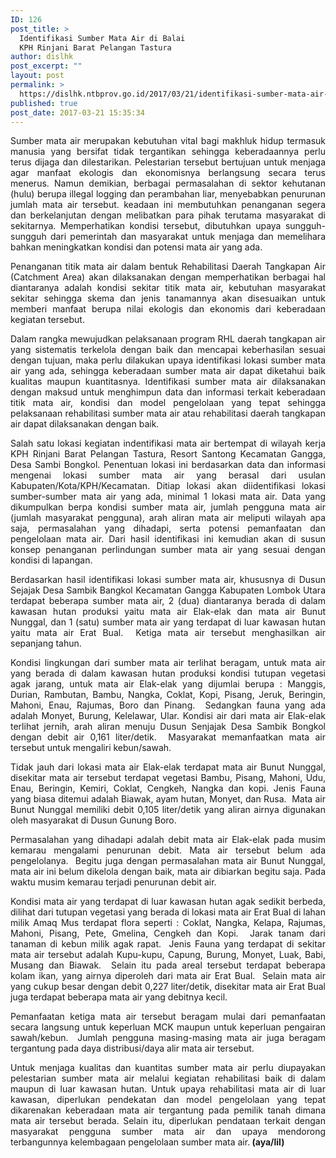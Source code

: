 ```yaml
---
ID: 126
post_title: >
  Identifikasi Sumber Mata Air di Balai
  KPH Rinjani Barat Pelangan Tastura
author: dislhk
post_excerpt: ""
layout: post
permalink: >
  https://dislhk.ntbprov.go.id/2017/03/21/identifikasi-sumber-mata-air-di-balai-kph-rinjani-barat-pelangan-tastura/
published: true
post_date: 2017-03-21 15:35:34
---
```

<p style="text-align: justify;">Sumber mata air merupakan kebutuhan vital bagi makhluk hidup termasuk manusia yang bersifat tidak tergantikan sehingga keberadaannya perlu terus dijaga dan dilestarikan. Pelestarian tersebut bertujuan untuk menjaga agar manfaat ekologis dan ekonomisnya berlangsung secara terus menerus. Namun demikian, berbagai permasalahan di sektor kehutanan (hulu) berupa illegal logging dan perambahan liar, menyebabkan penurunan jumlah mata air tersebut. keadaan ini membutuhkan penanganan segera dan berkelanjutan dengan melibatkan para pihak terutama masyarakat di sekitarnya. Memperhatikan kondisi tersebut, dibutuhkan upaya sungguh-sungguh dari pemerintah dan masyarakat untuk menjaga dan memelihara bahkan meningkatkan kondisi dan potensi mata air yang ada.</p>
<p style="text-align: justify;">Penanganan titik mata air dalam bentuk Rehabilitasi Daerah Tangkapan Air (Catchment Area) akan dilaksanakan dengan memperhatikan berbagai hal diantaranya adalah kondisi sekitar titik mata air, kebutuhan masyarakat sekitar sehingga skema dan jenis tanamannya akan disesuaikan untuk memberi manfaat berupa nilai ekologis dan ekonomis dari keberadaan kegiatan tersebut.</p>
<p style="text-align: justify;">Dalam rangka mewujudkan pelaksanaan program RHL daerah tangkapan air yang sistematis terkelola dengan baik dan mencapai keberhasilan sesuai dengan tujuan, maka perlu dilakukan upaya identifikasi lokasi sumber mata air yang ada, sehingga keberadaan sumber mata air dapat diketahui baik kualitas maupun kuantitasnya. Identifikasi sumber mata air dilaksanakan dengan maksud untuk menghimpun data dan informasi terkait keberadaan titik mata air, kondisi dan model pengelolaan yang tepat sehingga pelaksanaan rehabilitasi sumber mata air atau rehabilitasi daerah tangkapan air dapat dilaksanakan dengan baik.</p>
<p style="text-align: justify;">Salah satu lokasi kegiatan indentifikasi mata air bertempat di wilayah kerja KPH Rinjani Barat Pelangan Tastura, Resort Santong Kecamatan Gangga, Desa Sambi Bongkol. Penentuan lokasi ini berdasarkan data dan informasi mengenai lokasi sumber mata air yang berasal dari usulan Kabupaten/Kota/KPH/Kecamatan. Ditiap lokasi akan diidentifikasi lokasi sumber-sumber mata air yang ada, minimal 1 lokasi mata air. Data yang dikumpulkan berpa kondisi sumber mata air, jumlah pengguna mata air (jumlah masyarakat pengguna), arah aliran mata air meliputi wilayah apa saja, permasalahan yang dihadapi, serta potensi pemanfaatan dan pengelolaan mata air. Dari hasil identifikasi ini kemudian akan di susun konsep penanganan perlindungan sumber mata air yang sesuai dengan kondisi di lapangan.</p>
<p style="text-align: justify;">Berdasarkan hasil identifikasi lokasi sumber mata air, khususnya di Dusun Sejajak Desa Sambik Bangkol Kecamatan Gangga Kabupaten Lombok Utara terdapat beberapa sumber mata air, 2 (dua) diantaranya berada di dalam kawasan hutan produksi yaitu mata air Elak-elak dan mata air Bunut Nunggal, dan 1 (satu) sumber mata air yang terdapat di luar kawasan hutan yaitu mata air Erat Bual.&nbsp; Ketiga mata air tersebut menghasilkan air sepanjang tahun.</p>
<p style="text-align: justify;">Kondisi lingkungan dari sumber mata air terlihat beragam, untuk mata air yang berada di dalam kawasan hutan produksi kondisi tutupan vegetasi agak jarang, untuk mata air Elak-elak yang dijumlai berupa : Manggis, Durian, Rambutan, Bambu, Nangka, Coklat, Kopi, Pisang, Jeruk, Beringin, Mahoni, Enau, Rajumas, Boro dan Pinang.&nbsp; Sedangkan fauna yang ada adalah Monyet, Burung, Kelelawar, Ular. Kondisi air dari mata air Elak-elak terlihat jernih, arah aliran menuju Dusun Senjajak Desa Sambik Bongkol dengan debit air 0,161 liter/detik.&nbsp; Masyarakat memanfaatkan mata air tersebut untuk mengaliri kebun/sawah.</p>
<p style="text-align: justify;">Tidak jauh dari lokasi mata air Elak-elak terdapat mata air Bunut Nunggal, disekitar mata air tersebut terdapat vegetasi Bambu, Pisang, Mahoni, Udu, Enau, Beringin, Kemiri, Coklat, Cengkeh, Nangka dan kopi. Jenis Fauna yang biasa ditemui adalah Biawak, ayam hutan, Monyet, dan Rusa.&nbsp; Mata air Bunut Nunggal memiliki debit 0,105 liter/detik yang aliran airnya digunakan oleh masyarakat di Dusun Gunung Boro.</p>
<p style="text-align: justify;">Permasalahan yang dihadapi adalah debit mata air Elak-elak pada musim kemarau mengalami penurunan debit. Mata air tersebut belum ada pengelolanya.&nbsp; Begitu juga dengan permasalahan mata air Bunut Nunggal, mata air ini belum dikelola dengan baik, mata air dibiarkan begitu saja. Pada waktu musim kemarau terjadi penurunan debit air.</p>
<p style="text-align: justify;">Kondisi mata air yang terdapat di luar kawasan hutan agak sedikit berbeda, dilihat dari tutupan vegetasi yang berada di lokasi mata air Erat Bual di lahan milik Amaq Mus terdapat flora seperti : Coklat, Nangka, Kelapa, Rajumas, Mahoni, Pisang, Pete, Gmelina, Cengkeh dan Kopi.&nbsp; Jarak tanam dari tanaman di kebun milik agak rapat.&nbsp; Jenis Fauna yang terdapat di sekitar mata air tersebut adalah Kupu-kupu, Capung, Burung, Monyet, Luak, Babi, Musang dan Biawak.&nbsp; Selain itu pada areal tersebut terdapat beberapa kolam ikan, yang airnya diperoleh dari mata air Erat Bual.&nbsp; Selain mata air yang cukup besar dengan debit 0,227 liter/detik, disekitar mata air Erat Bual juga terdapat beberapa mata air yang debitnya kecil.</p>
<p style="text-align: justify;">Pemanfaatan ketiga mata air tersebut beragam mulai dari pemanfaatan secara langsung untuk keperluan MCK maupun untuk keperluan pengairan sawah/kebun.&nbsp; Jumlah pengguna masing-masing mata air juga beragam tergantung pada daya distribusi/daya alir mata air tersebut.</p>
<p style="text-align: justify;">Untuk menjaga kualitas dan kuantitas sumber mata air perlu diupayakan pelestarian sumber mata air melalui kegiatan rehabilitasi baik di dalam maupun di luar kawasan hutan. Untuk upaya rehabilitasi mata air di luar kawasan, diperlukan pendekatan dan model pengelolaan yang tepat dikarenakan keberadaan mata air tergantung pada pemilik tanah dimana mata air tersebut berada. Selain itu, diperlukan pendataan terkait dengan masyarakat pengguna sumber mata air dan upaya mendorong terbangunnya kelembagaan pengelolaan sumber mata air.<strong> (aya/lil)</strong></p>